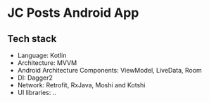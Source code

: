 # JC Posts Android App

## Tech stack

- Language: Kotlin
- Architecture: MVVM
- Android Architecture Components: ViewModel, LiveData, Room
- DI: Dagger2
- Network: Retrofit, RxJava, Moshi and Kotshi
- UI libraries: ..
